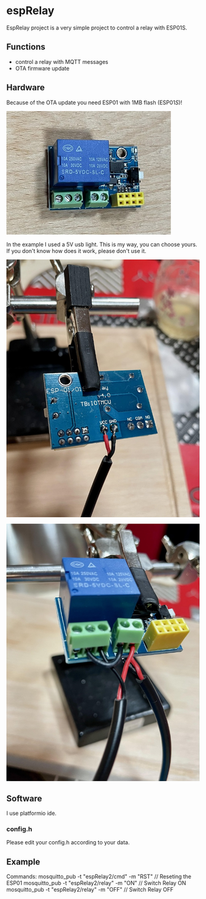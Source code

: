 # espRelay

EspRelay project is a very simple project to control a relay with ESP01S.

## Functions

- control a relay with MQTT messages
- OTA firmware update

## Hardware

Because of the OTA update you need ESP01 with 1MB flash (ESP01*S*)!

![ESP01S](https://github.com/VorosEgyes/espRelay/blob/master/docs/esp01.JPG)

In the example I used a 5V usb light. This is my way, you can choose yours. If you don't know how does it work, please don't use it.

![esp02](https://github.com/VorosEgyes/espRelay/blob/master/docs/esp02.jpg)

![esp03](https://github.com/VorosEgyes/espRelay/blob/master/docs/esp03.jpg)

## Software

I use platformio ide.

### config.h

Please edit your config.h according to your data.

## Example

Commands:
mosquitto_pub -t "espRelay2/cmd" -m "RST"   // Reseting the ESP01
mosquitto_pub -t "espRelay2/relay" -m "ON"  // Switch Relay ON
mosquitto_pub -t "espRelay2/relay" -m "OFF" // Switch Relay OFF
